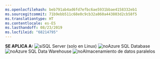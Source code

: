 ```yaml
---
ms.openlocfilehash: beb791ab4ad6fd7efbc6ae5931bbae4158332eb1
ms.sourcegitcommit: 71b9ebb511c68e0c9cb32a860a443803d2cb58f5
ms.translationtype: HT
ms.contentlocale: es-ES
ms.lasthandoff: 08/23/2019
ms.locfileid: "68214795"
---
```

<Token>**SE APLICA A:** ![sí](media/yes.png)SQL Server (solo en Linux) ![no](media/no.png)Azure SQL Database ![no](media/no.png)Azure SQL Data Warehouse ![no](media/no.png)Almacenamiento de datos paralelos </Token>